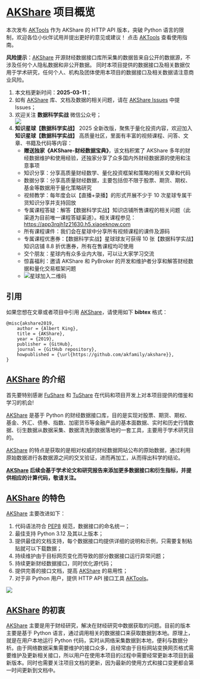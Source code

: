 # [AKShare](https://github.com/akfamily/akshare) 项目概览

本次发布 [AKTools](https://github.com/akfamily/aktools) 作为 AKShare 的 HTTP API 版本，突破 Python 语言的限制，欢迎各位小伙伴试用并提出更好的意见或建议！
点击 [AKTools](https://github.com/akfamily/aktools) 查看使用指南。

**风险提示**：[AKShare](https://github.com/akfamily/akshare) 开源财经数据接口库所采集的数据皆来自公开的数据源，不涉及任何个人隐私数据和非公开数据。
同时本项目提供的数据接口及相关数据仅用于学术研究，任何个人、机构及团体使用本项目的数据接口及相关数据请注意商业风险。

1. 本文档更新时间：**2025-03-11**；
2. 如有 [AKShare](https://github.com/akfamily/akshare) 库、文档及数据的相关问题，请在 [AKShare Issues](https://github.com/akfamily/akshare/issues) 中提 Issues；
3. 欢迎关注 **数据科学实战** 微信公众号；<div><img src="https://jfds-1252952517.cos.ap-chengdu.myqcloud.com/akshare/readme/qrcode/ds.png"></div>
4. **知识星球【数据科学实战】** 2025 全新改版，聚焦于量化投资内容，欢迎加入 **知识星球【数据科学实战】** 高质量社区，里面有丰富的视频课程、问答、文章、书籍及代码等内容：
   - **赠送独家《AKShare-财经数据宝典》**，该文档积累了 AKShare 多年的财经数据维护和使用经验，还独家分享了众多国内外财经数据源的使用和注意事项
   - 知识分享：分享高质量财经数学、量化投资框架和策略的相关文章和代码
   - 数据分享：分享高质量财经数据，主要包括但不限于股票、期货、期权、基金等数据用于量化策略研究
   - 视频教学：每年度会以【直播+录播】的形式开展不少于 10 次星球专属干货知识分享并支持回放
   - 专属课程答疑：解答【数据科学实战】知识店铺所售课程的相关问题（此渠道为目前唯一课程答疑渠道）。相关课程参见：https://app3rqjh1z21630.h5.xiaoeknow.com
   - 所有课程课件：我们会在星球中分享所有视频课程的课件及源码
   - 专属课程优惠券：【数据科学实战】星球球友可获得 10 张【数据科学实战】知识店铺 8.8 折优惠券，所有在售课程均可使用
   - 交个朋友：星球内有众多业内大咖，可以让大家学习交流
   - 惊喜福利：邀请 AKShare 和 PyBroker 的开发和维护者分享和解答财经数据和量化交易框架问题
   - ![星球加入二维码](https://jfds-1252952517.cos.ap-chengdu.myqcloud.com/akshare/readme/qrcode/data_scientist.png)

## 引用

如果您想在文章或者项目中引用 [AKShare](https://github.com/akfamily/akshare/)，请使用如下 **bibtex** 格式：

```
@misc{akshare2019,
    author = {Albert King},
    title = {AKShare},
    year = {2019},
    publisher = {GitHub},
    journal = {GitHub repository},
    howpublished = {\url{https://github.com/akfamily/akshare}},
}
```

## [AKShare](https://github.com/akfamily/akshare) 的介绍

首先要特别感谢 [FuShare](https://github.com/LowinLi/fushare) 和 [TuShare](https://github.com/waditu/tushare) 在代码和项目开发上对本项目提供的借鉴和学习的机会!

[AKShare](https://github.com/akfamily/akshare) 是基于 Python 的财经数据接口库，目的是实现对股票、期货、期权、基金、外汇、债券、指数、加密货币等金融产品的基本面数据、实时和历史行情数据、衍生数据从数据采集、数据清洗到数据落地的一套工具，主要用于学术研究目的。

[AKShare](https://github.com/akfamily/akshare) 的特点是获取的是相对权威的财经数据网站公布的原始数据，通过利用原始数据进行各数据源之间的交叉验证，进而再加工，从而得出科学的结论。

**[AKShare](https://github.com/akfamily/akshare) 后续会基于学术论文和研究报告来添加更多数据接口和衍生指标，并提供相应的计算代码，敬请关注。**

## [AKShare](https://github.com/akfamily/akshare) 的特色

[AKShare](https://github.com/akfamily/akshare) 主要改进如下：

1. 代码语法符合 [PEP8](https://peps.python.org/pep-0008/) 规范，数据接口的命名统一；
2. 最佳支持 Python 3.12 及其以上版本；
3. 提供最佳的文档支持，每个数据接口均提供详细的说明和示例，只需要复制粘贴就可以下载数据；
4. 持续维护由于目标网页变化而导致的部分数据接口运行异常问题；
5. 持续更新财经数据接口，同时优化源代码；
6. 提供完善的接口文档，提高 [AKShare](https://github.com/akfamily/akshare) 的易用性；
7. 对于非 Python 用户，提供 HTTP API 接口工具 [AKTools](https://aktools.akfamily.xyz/)。

![](https://jfds-1252952517.cos.ap-chengdu.myqcloud.com/akshare/readme/mindmap/AKShare.svg)

## [AKShare](https://github.com/akfamily/akshare) 的初衷

[AKShare](https://github.com/akfamily/akshare) 主要是用于财经研究，解决在财经研究中数据获取的问题。目前的版本主要是基于 Python
语言，通过调用相关的数据接口来获取数据到本地。原理上，就是在用户本地运行 Python
代码，实时从网络采集数据到本地，便利与数据分析。由于网络数据采集需要维护的接口众多，且经常由于目标网站变换网页格式需要维护及更新相关接口，所以用户在使用本项目的过程中需要经常更新本项目到最新版本。同时也需要关注项目文档的更新，因为最新的使用方式和接口变更都会第一时间更新到文档中。
